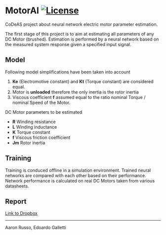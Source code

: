 # MotorAI [![License](https://img.shields.io/badge/License-MIT-red.svg?longCache=true&style=flat-square)](LICENSE)
CoDeAS project about neural network electric motor parameter estimation.

The first stage of this project is to aim at estimating all parameters
of any DC Motor (brushed). Estimation is performed by a neural network based on
the measured system response given a specified input
signal.

## Model
Following model simplifications have been taken into account
1. **Ke** (Electromotive constant) and **Kt** (Torque constant)
are considered equal.
2. Motor is **unloaded** therefore the only inertia is the rotor inertia
3. Viscous coefficient **f** assumed equal to the ratio nominal Torque / nominal Speed of the Motor.

DC Motor parameters to be estimated
- **R** Winding resistance
- **L** Winding inductance
- **K** Torque constant
- **f** Viscous friction coefficient
- **Jm** Rotor inertia

## Training
Training is conduced offline in a simulation environment.
Trained neural networks are compared with each other
based on their performance. Network performance is calculated on
real DC Motors taken from various datasheets.

## Report

[Link to Dropbox](https://www.dropbox.com/s/a599eki0ps5sp7x/CoDeAS_Report_RG.pdf?dl=0)

---
Aaron Russo, Edoardo Galletti
